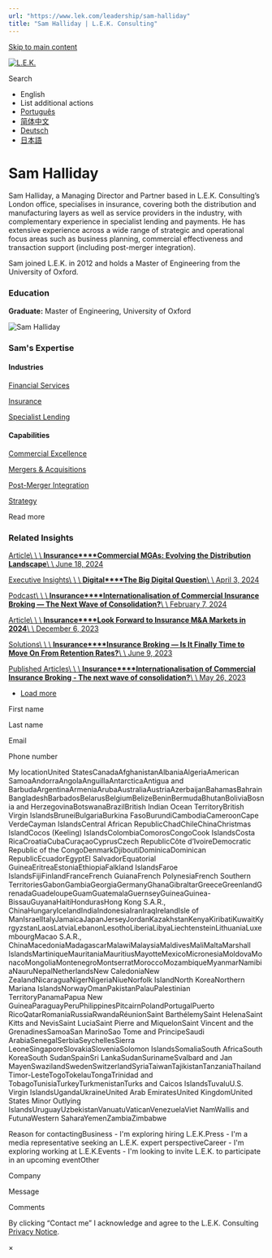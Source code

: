 ```yaml
---
url: "https://www.lek.com/leadership/sam-halliday"
title: "Sam Halliday | L.E.K. Consulting"
---
```


[Skip to main content](https://www.lek.com/leadership/sam-halliday#main-content)

[![L.E.K.](https://www.lek.com/themes/lek/images/new-logo.svg)](https://www.lek.com/ "L.E.K.")

Search

- English
- List additional actions
- [Português](https://www.lek.com/pt-br/lek-brazil)
- [简体中文](https://www.lek.com/zh-hant/lek-china)
- [Deutsch](https://www.lek.com/de/lek-germany)
- [日本語](https://www.lek.com/ja/lek-japan)

# Sam Halliday

Sam Halliday, a Managing Director and Partner based in L.E.K. Consulting’s London office, specialises in insurance, covering both the distribution and manufacturing layers as well as service providers in the industry, with complementary experience in specialist lending and payments. He has extensive experience across a wide range of strategic and operational focus areas such as business planning, commercial effectiveness and transaction support (including post-merger integration).

Sam joined L.E.K. in 2012 and holds a Master of Engineering from the University of Oxford.

### Education

**Graduate:** Master of Engineering, University of Oxford

![Sam Halliday](https://www.lek.com/sites/default/files/profile-images/Sam-Halliday_web.jpg)

### Sam's Expertise

#### Industries

[Financial Services](https://www.lek.com/industries/financial-services)

[Insurance](https://www.lek.com/industries/financial-services/insurance)

[Specialist Lending](https://www.lek.com/industries/financial-services/specialist-lending)

#### Capabilities

[Commercial Excellence](https://www.lek.com/capabilities/organizational-strategy/commercial-excellence)

[Mergers & Acquisitions](https://www.lek.com/capabilities/mergers-acquisitions)

[Post-Merger Integration](https://www.lek.com/capabilities/organizational-strategy/post-merger-integration-pmi)

[Strategy](https://www.lek.com/capabilities/strategy)

Read more

### Related Insights

[Article\\
\\
\\
**Insurance****Commercial MGAs: Evolving the Distribution Landscape**\\
\\
June 18, 2024](https://www.lek.com/insights/fin/eu/ar/commercial-mgas-evolving-distribution-landscape)

[Executive Insights\\
\\
\\
**Digital****The Big Digital Question**\\
\\
April 3, 2024](https://www.lek.com/insights/dig/eu/ei/big-digital-question)

[Podcast\\
\\
\\
**Insurance****Internationalisation of Commercial Insurance Broking — The Next Wave of Consolidation?**\\
\\
February 7, 2024](https://www.lek.com/insights/fin/global/po/internationalisation-commercial-insurance-broking-next-wave-consolidation)

[Article\\
\\
\\
**Insurance****Look Forward to Insurance M&A Markets in 2024**\\
\\
December 6, 2023](https://www.lek.com/insights/fin/global/ar/look-forward-insurance-ma-markets-2024)

[Solutions\\
\\
\\
**Insurance****Insurance Broking — Is It Finally Time to Move On From Retention Rates?**\\
\\
June 9, 2023](https://www.lek.com/insights/fin/global/so/insurance-broking-it-finally-time-move-retention-rates)

[Published Articles\\
\\
\\
**Insurance****Internationalisation of Commercial Insurance Broking - The next wave of consolidation?**\\
\\
May 26, 2023](https://www.linkedin.com/pulse/internationalisation-commercial-insurance-broking-next-sam-halliday/?trackingId=8WL8tLzAS2%2B8qEOr60x/cQ%3D%3D)

- [Load more](https://www.lek.com/leadership/sam-halliday?page=1 "Load more items")

First name

Last name

Email

Phone number

My locationUnited StatesCanadaAfghanistanAlbaniaAlgeriaAmerican SamoaAndorraAngolaAnguillaAntarcticaAntigua and BarbudaArgentinaArmeniaArubaAustraliaAustriaAzerbaijanBahamasBahrainBangladeshBarbadosBelarusBelgiumBelizeBeninBermudaBhutanBoliviaBosnia and HerzegovinaBotswanaBrazilBritish Indian Ocean TerritoryBritish Virgin IslandsBruneiBulgariaBurkina FasoBurundiCambodiaCameroonCape VerdeCayman IslandsCentral African RepublicChadChileChinaChristmas IslandCocos (Keeling) IslandsColombiaComorosCongoCook IslandsCosta RicaCroatiaCubaCuraçaoCyprusCzech RepublicCôte d’IvoireDemocratic Republic of the CongoDenmarkDjiboutiDominicaDominican RepublicEcuadorEgyptEl SalvadorEquatorial GuineaEritreaEstoniaEthiopiaFalkland IslandsFaroe IslandsFijiFinlandFranceFrench GuianaFrench PolynesiaFrench Southern TerritoriesGabonGambiaGeorgiaGermanyGhanaGibraltarGreeceGreenlandGrenadaGuadeloupeGuamGuatemalaGuernseyGuineaGuinea-BissauGuyanaHaitiHondurasHong Kong S.A.R., ChinaHungaryIcelandIndiaIndonesiaIranIraqIrelandIsle of ManIsraelItalyJamaicaJapanJerseyJordanKazakhstanKenyaKiribatiKuwaitKyrgyzstanLaosLatviaLebanonLesothoLiberiaLibyaLiechtensteinLithuaniaLuxembourgMacao S.A.R., ChinaMacedoniaMadagascarMalawiMalaysiaMaldivesMaliMaltaMarshall IslandsMartiniqueMauritaniaMauritiusMayotteMexicoMicronesiaMoldovaMonacoMongoliaMontenegroMontserratMoroccoMozambiqueMyanmarNamibiaNauruNepalNetherlandsNew CaledoniaNew ZealandNicaraguaNigerNigeriaNiueNorfolk IslandNorth KoreaNorthern Mariana IslandsNorwayOmanPakistanPalauPalestinian TerritoryPanamaPapua New GuineaParaguayPeruPhilippinesPitcairnPolandPortugalPuerto RicoQatarRomaniaRussiaRwandaRéunionSaint BarthélemySaint HelenaSaint Kitts and NevisSaint LuciaSaint Pierre and MiquelonSaint Vincent and the GrenadinesSamoaSan MarinoSao Tome and PrincipeSaudi ArabiaSenegalSerbiaSeychellesSierra LeoneSingaporeSlovakiaSloveniaSolomon IslandsSomaliaSouth AfricaSouth KoreaSouth SudanSpainSri LankaSudanSurinameSvalbard and Jan MayenSwazilandSwedenSwitzerlandSyriaTaiwanTajikistanTanzaniaThailandTimor-LesteTogoTokelauTongaTrinidad and TobagoTunisiaTurkeyTurkmenistanTurks and Caicos IslandsTuvaluU.S. Virgin IslandsUgandaUkraineUnited Arab EmiratesUnited KingdomUnited States Minor Outlying IslandsUruguayUzbekistanVanuatuVaticanVenezuelaViet NamWallis and FutunaWestern SaharaYemenZambiaZimbabwe

Reason for contactingBusiness - I'm exploring hiring L.E.K.Press - I'm a media representative seeking an L.E.K. expert perspectiveCareer - I'm exploring working at L.E.K.Events - I'm looking to invite L.E.K. to participate in an upcoming eventOther

Company

Message

Comments

By clicking “Contact me” I acknowledge and agree to the L.E.K. Consulting [Privacy Notice](https://www.lek.com/lek-consulting-privacy-policy).

×